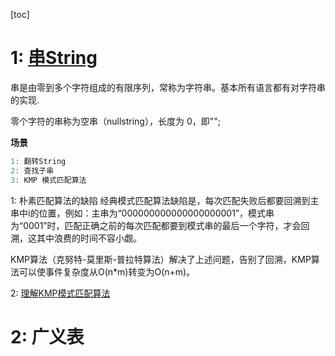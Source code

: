 [toc]

# 1: [串String](https://github.com/lppgo/over-algorithm/blob/master/05-%E4%B8%B2%E4%B8%8E%E5%B9%BF%E4%B9%89%E8%A1%A8/01-%E4%B8%B2%E7%AE%80%E4%BB%8B.md)
串是由零到多个字符组成的有限序列，常称为字符串。基本所有语言都有对字符串的实现.

零个字符的串称为空串（nullstring），长度为 0，即"";

**场景**
```go
1: 翻转String
2: 查找子串
3: KMP 模式匹配算法

```
1: 朴素匹配算法的缺陷
经典模式匹配算法缺陷是，每次匹配失败后都要回溯到主串中i的位置，例如：主串为“000000000000000000001”，模式串为“0001”时，匹配正确之前的每次匹配都要到模式串的最后一个字符，才会回溯，这其中浪费的时间不容小觑。

KMP算法（克努特-莫里斯-普拉特算法）解决了上述问题，告别了回溯，KMP算法可以使事件复杂度从O(n*m)转变为O(n+m)。

2: [理解KMP模式匹配算法](https://github.com/lppgo/over-algorithm/blob/master/05-%E4%B8%B2%E4%B8%8E%E5%B9%BF%E4%B9%89%E8%A1%A8/03-KMP%E6%A8%A1%E5%BC%8F%E5%8C%B9%E9%85%8D%E7%AE%97%E6%B3%95.md)




# 2: 广义表